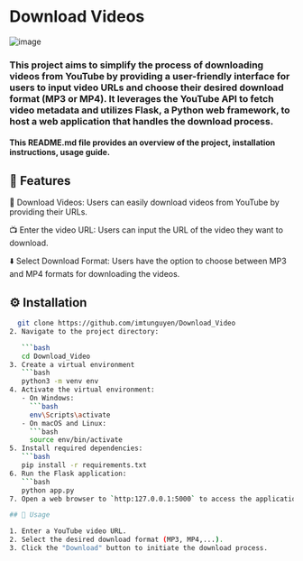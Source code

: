 # Download Videos
![image](https://github.com/imtunguyen/Download_Video/assets/144786595/c27a8780-99dd-4880-b9e2-7888ac4934a3)


### This project aims to simplify the process of downloading videos from YouTube by providing a user-friendly interface for users to input video URLs and choose their desired download format (MP3 or MP4). It leverages the YouTube API to fetch video metadata and utilizes Flask, a Python web framework, to host a web application that handles the download process.

#### This README.md file provides an overview of the project, installation instructions, usage guide.
## 🚀 Features 

🎉 Download Videos: Users can easily download videos from YouTube by providing their URLs.

📺 Enter the video URL: Users can input the URL of the video they want to download.

⬇️ Select Download Format: Users have the option to choose between MP3 and MP4 formats for downloading the videos.

## ⚙️ Installation 
 ```bash
   git clone https://github.com/imtunguyen/Download_Video
2. Navigate to the project directory:

    ```bash
    cd Download_Video
3. Create a virtual environment
    ```bash
    python3 -m venv env
4. Activate the virtual environment:
    - On Windows:
      ```bash
      env\Scripts\activate
    - On macOS and Linux:
      ```bash
      source env/bin/activate
5. Install required dependencies:
    ```bash
    pip install -r requirements.txt
6. Run the Flask application:
    ```bash
    python app.py
7. Open a web browser to `http:127.0.0.1:5000` to access the application.

## 📝 Usage 

1. Enter a YouTube video URL.
2. Select the desired download format (MP3, MP4,...).
3. Click the "Download" button to initiate the download process.




